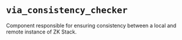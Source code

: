 # `via_consistency_checker`

Component responsible for ensuring consistency between a local and remote instance of ZK Stack.
